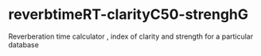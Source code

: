 # reverbtimeRT-clarityC50-strenghG

Reverberation time calculator , index of clarity and strength for a particular database
